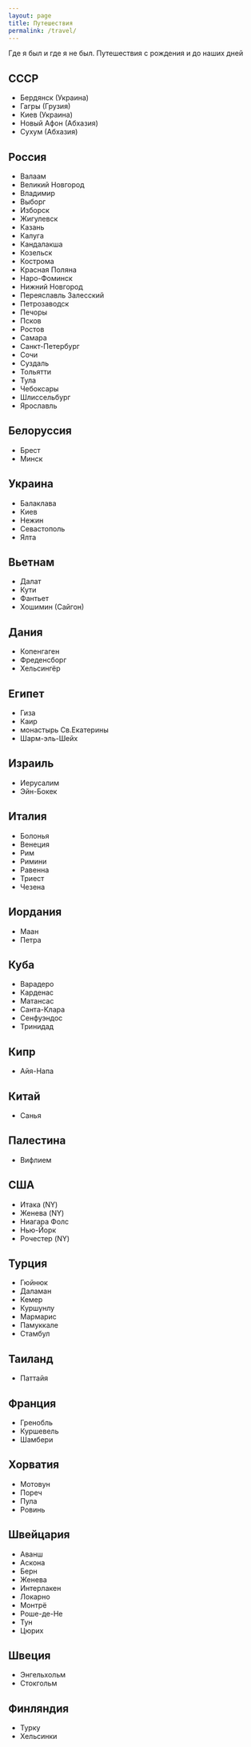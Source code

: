 ```yaml
---
layout: page
title: Путешествия
permalink: /travel/
---
```

Где я был и где я не был. Путешествия c рождения и до наших дней

## СССР
 - Бердянск (Украина)
 - Гагры (Грузия)
 - Киев (Украина)
 - Новый Афон (Абхазия)
 - Сухум (Абхазия)

## Россия
 - Валаам
 - Великий Новгород
 - Владимир
 - Выборг
 - Изборск
 - Жигулевск
 - Казань
 - Калуга
 - Кандалакша
 - Козельск
 - Кострома
 - Красная Поляна
 - Наро-Фоминск
 - Нижний Новгород
 - Переяславль Залесский
 - Петрозаводск
 - Печоры
 - Псков
 - Ростов
 - Cамара
 - Санкт-Петербург
 - Сочи
 - Суздаль
 - Тольятти
 - Тула
 - Чебоксары
 - Шлиссельбург
 - Ярославль

## Белоруссия
 - Брест
 - Минск

## Украина
 - Балаклава
 - Киев
 - Нежин
 - Севастополь
 - Ялта

## Вьетнам
 - Далат
 - Кути
 - Фантьет
 - Хошимин (Сайгон)

## Дания
 - Копенгаген
 - Фреденсборг
 - Хельсингёр

## Египет
 - Гиза
 - Каир
 - монастырь Св.Екатерины
 - Шарм-эль-Шейх

## Израиль
 - Иерусалим
 - Эйн-Бокек

## Италия
 - Болонья
 - Венеция
 - Рим
 - Римини
 - Равенна
 - Триест
 - Чезена

## Иордания
 - Маан
 - Петра

## Куба
 - Варадеро
 - Карденас
 - Матансас
 - Санта-Клара
 - Сенфуэндоc
 - Тринидад

## Кипр
 - Айя-Напа

## Китай
 - Санья

## Палестина
 - Вифлием

## США
 - Итака (NY)
 - Женева (NY)
 - Ниагара Фолс
 - Нью-Йорк
 - Рочестер (NY)

## Турция
 - Гюйнюк
 - Даламан
 - Кемер
 - Куршунлу
 - Мармарис
 - Памуккале
 - Стамбул

## Таиланд
 - Паттайя

## Франция
 - Гренобль
 - Куршевель
 - Шамбери

## Хорватия
 - Мотовун
 - Пореч
 - Пула
 - Ровинь

## Швейцария
 - Аванш
 - Аскона
 - Берн
 - Женева
 - Интерлакен
 - Локарно
 - Монтрё
 - Роше-де-Не
 - Тун
 - Цюрих

## Швеция
 - Энгельхольм
 - Стокгольм

## Финляндия
 - Турку
 - Хельсинки